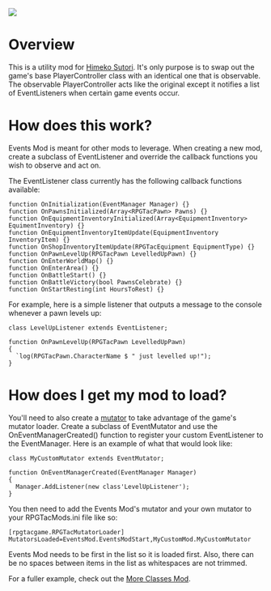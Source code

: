 ![](https://i.imgur.com/s1qm4Ak.png)

# Overview
This is a utility mod for [Himeko Sutori](https://himekosutori.com/). It's only purpose is to swap out the game's base PlayerController class with an identical one that is observable. The observable PlayerController acts like the original except it notifies a list of EventListeners when certain game events occur. 

# How does this work?
Events Mod is meant for other mods to leverage. When creating a new mod, create a subclass of EventListener and override the callback functions you wish to observe and act on.

The EventListener class currently has the following callback functions available:

```UnrealScript
function OnInitialization(EventManager Manager) {}
function OnPawnsInitialized(Array<RPGTacPawn> Pawns) {}
function OnEquipmentInventoryInitialized(Array<EquipmentInventory> EquimentInventory) {}
function OnEquipmentInventoryItemUpdate(EquipmentInventory InventoryItem) {}
function OnShopInventoryItemUpdate(RPGTacEquipment EquipmentType) {}
function OnPawnLevelUp(RPGTacPawn LevelledUpPawn) {}
function OnEnterWorldMap() {}
function OnEnterArea() {}
function OnBattleStart() {}
function OnBattleVictory(bool PawnsCelebrate) {}
function OnStartResting(int HoursToRest) {}
```
For example, here is a simple listener that outputs a message to the console whenever a pawn levels up:

```UnrealScript
class LevelUpListener extends EventListener;

function OnPawnLevelUp(RPGTacPawn LevelledUpPawn) 
{
  `log(RPGTacPawn.CharacterName $ " just levelled up!");
}
```

# How does I get my mod to load?
You'll need to also create a [mutator](https://docs.unrealengine.com/udk/Three/UT3Mods.html#Mutators) to take advantage of the game's mutator loader. Create a subclass of EventMutator and use the OnEventManagerCreated() function to register your custom EventListener to the EventManager. Here is an example of what that would look like:

```UnrealScript
class MyCustomMutator extends EventMutator;

function OnEventManagerCreated(EventManager Manager)
{
  Manager.AddListener(new class'LevelUpListener');
}
```

You then need to add the Events Mod's mutator and your own mutator to your RPGTacMods.ini file like so:
```
[rpgtacgame.RPGTacMutatorLoader]
MutatorsLoaded=EventsMod.EventsModStart,MyCustomMod.MyCustomMutator
```
Events Mod needs to be first in the list so it is loaded first. Also, there can be no spaces between items in the list as whitespaces are not trimmed.

For a fuller example, check out the [More Classes Mod](https://github.com/solimodsthings/MoreClassesMod).

